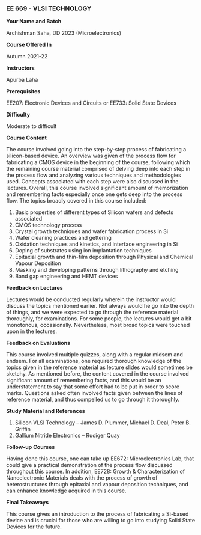 ### EE 669 - VLSI TECHNOLOGY

**Your Name and Batch**

Archishman Saha, DD 2023 (Microelectronics)

**Course Offered In**

Autumn 2021-22

**Instructors**

Apurba Laha

**Prerequisites**

EE207: Electronic Devices and Circuits or EE733: Solid State Devices

**Difficulty**

Moderate to difficult

**Course Content**

The course involved going into the step-by-step process of fabricating a silicon-based device.
An overview was given of the process flow for fabricating a CMOS device in the beginning of
the course, following which the remaining course material comprised of delving deep into
each step in the process flow and analyzing various techniques and methodologies used.
Concepts associated with each step were also discussed in the lectures.
Overall, this course involved significant amount of memorization and remembering facts
especially once one gets deep into the process flow.
The topics broadly covered in this course included:

1. Basic properties of different types of Silicon wafers and defects associated
2. CMOS technology process
3. Crystal growth techniques and wafer fabrication process in Si
4. Wafer cleaning practices and gettering
5. Oxidation techniques and kinetics, and interface engineering in Si
6. Doping of substrates using ion implantation techniques
7. Epitaxial growth and thin-film deposition through Physical and Chemical Vapour Deposition
8. Masking and developing patterns through lithography and etching
9. Band gap engineering and HEMT devices

**Feedback on Lectures**

Lectures would be conducted regularly wherein the instructor would discuss the topics
mentioned earlier. Not always would he go into the depth of things, and we were expected to
go through the reference material thoroughly, for examinations. For some people, the lectures
would get a bit monotonous, occasionally. Nevertheless, most broad topics were touched
upon in the lectures.

**Feedback on Evaluations**

This course involved multiple quizzes, along with a regular midsem and endsem. For all
examinations, one required thorough knowledge of the topics given in the reference material
as lecture slides would sometimes be sketchy.
As mentioned before, the content covered in the course involved significant amount of
remembering facts, and this would be an understatement to say that some effort had to be put
in order to score marks. Questions asked often involved facts given between the lines of
reference material, and thus compelled us to go through it thoroughly.

**Study Material and References**

1. Silicon VLSI Technology – James D. Plummer, Michael D. Deal, Peter B. Griffin
2. Gallium Nitride Electronics – Rudiger Quay

**Follow-up Courses**

Having done this course, one can take up EE672: Microelectronics Lab, that could give a
practical demonstration of the process flow discussed throughout this course.
In addition, EE728: Growth & Characterization of Nanoelectronic Materials deals with the
process of growth of heterostructures through epitaxial and vapour deposition techniques,
and can enhance knowledge acquired in this course.

**Final Takeaways**

This course gives an introduction to the process of fabricating a Si-based device and is crucial
for those who are willing to go into studying Solid State Devices for the future.
<!-- 
**Grading Statistics:**
![Grades](EE669_grades.png) -->
